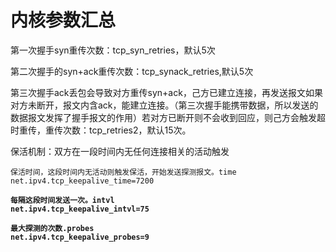 # 内核参数汇总

第一次握手syn重传次数：tcp\_syn\_retries，默认5次

第二次握手的syn+ack重传次数：tcp\_synack\_retries,默认5次

第三次握手ack丢包会导致对方重传syn+ack，己方已建立连接，再发送报文如果对方未断开，报文内含ack，能建立连接。（第三次握手能携带数据，所以发送的数据报文发挥了握手报文的作用）若对方已断开则不会收到回应，则己方会触发超时重传，重传次数：tcp\_retries2，默认15次。

保活机制：双方在一段时间内无任何连接相关的活动触发

```
保活时间，这段时间内无活动则触发保活，开始发送探测报文。time
net.ipv4.tcp_keepalive_time=7200
```

<pre><code><strong>每隔这段时间发送一次。intvl
</strong><strong>net.ipv4.tcp_keepalive_intvl=75  
</strong></code></pre>

<pre><code><strong>最大探测的次数.probes
</strong><strong>net.ipv4.tcp_keepalive_probes=9
</strong></code></pre>
